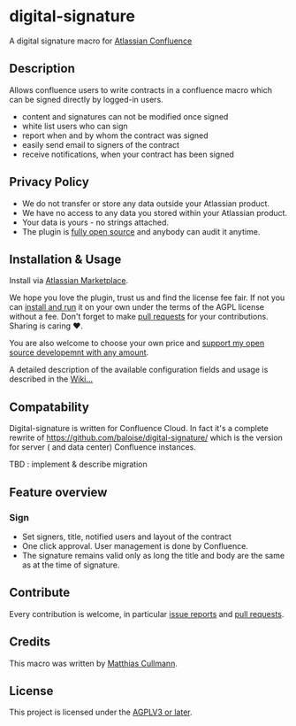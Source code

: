 # digital-signature

A digital signature macro for [Atlassian Confluence](https://www.atlassian.com/software/confluence)

## Description

Allows confluence users to write contracts in a confluence macro which can be signed directly by logged-in users.

- content and signatures can not be modified once signed
- white list users who can sign
- report when and by whom the contract was signed
- easily send email to signers of the contract
- receive notifications, when your contract has been signed

## Privacy Policy

- We do not transfer or store any data outside your Atlassian product.
- We have no access to any data you stored within your Atlassian product.
- Your data is yours - no strings attached.
- The plugin is [fully open source](https://github.com/culmat/digital-signature/) and anybody can audit it anytime.

## Installation & Usage

Install via [Atlassian Marketplace](https://marketplace.atlassian.com/plugins/tbd).

We hope you love the plugin, trust us and find the license fee fair. If not you can [install and run](https://github.com/culmat/digital-signature/blob/main/DEVELOPMENT.md) it on your own under the terms of the AGPL license without a fee. Don't forget to make [pull requests](https://github.com/culmat/digital-signature/pulls) for your contributions. Sharing is caring ❤️.

You are also welcome to choose your own price and [support my open source developemnt with any amount](https://liberapay.com/culmat/).

A detailed description of the available configuration fields and usage is described in
the [Wiki...](https://github.com/culmat/digital-signature/wiki/tbd)

## Compatability

Digital-signature is written for Confluence Cloud. In fact it's a complete rewrite of https://github.com/baloise/digital-signature/ which is the version for server ( and data center) Confluence instances.

TBD : implement & describe migration

## Feature overview

### Sign

- Set signers, title, notified users and layout of the contract
- One click approval. User management is done by Confluence.
- The signature remains valid only as long the title and body are the same as at the time of signature.

## Contribute

Every contribution is welcome, in particular [issue reports](https://github.com/culmat/digital-signature/issues) and [pull requests](https://github.com/culmat/digital-signature/pulls).

## Credits

This macro was written by [Matthias Cullmann](@culmat).

## License

This project is licensed under the [AGPLV3 or later](https://github.com/culmat/digital-signature/blob/main/LICENSE).
